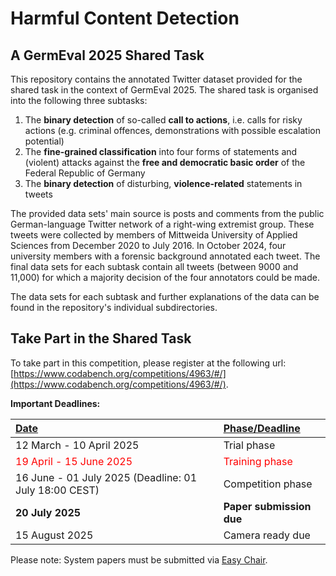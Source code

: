 # Harmful Content Detection
## A GermEval 2025 Shared Task 

This repository contains the annotated Twitter dataset provided for the shared task in the context of GermEval 2025. The shared task is organised into the following three subtasks: 

1. The **binary detection** of so-called **call to actions**, i.e. calls for risky actions (e.g. criminal offences, demonstrations with possible escalation potential) 
2. The **fine-grained classification** into four forms of statements and (violent) attacks against the **free and democratic basic order** of the Federal Republic of Germany
3.  The **binary detection** of disturbing, **violence-related** statements in tweets

The provided data sets' main source is posts and comments from the public German-language Twitter network of a right-wing extremist group. These tweets were collected by members of Mittweida University of Applied Sciences from December 2020 to July 2016. In October 2024, four university members with a forensic background annotated each tweet. The final data sets for each subtask contain all tweets (between 9000 and 11,000) for which a majority decision of the four annotators could be made. 

The data sets for each subtask and further explanations of the data can be found in the repository's individual subdirectories. 

## Take Part in the Shared Task

To take part in this competition, please register at the following url: [https://www.codabench.org/competitions/4963/#/](https://www.codabench.org/competitions/4963/#/).

**Important Deadlines:**

| <u>**Date**</u> |  | <u>**Phase/Deadline**</u> |
| :------------- | :------------- | :------------- |
| 12 March - 10 April 2025 |  | Trial phase |
| <span style='color: red;'>19 April - 15 June 2025</span> |  | <span style='color: red;'>Training phase</span> |
| 16 June - 01 July 2025 (Deadline: 01 July 18:00 CEST) |  | Competition phase |
| **20 July 2025** |  | **Paper submission due** |
| 15 August 2025 |  | Camera ready due |

Please note: System papers must be submitted via [Easy Chair](https://easychair.org/my/conference?conf=germeval2025harmfulc).
